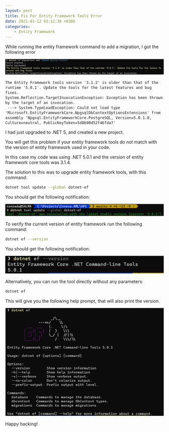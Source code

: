 ```yaml
---
layout: post
title: Fix For Entity Framework Tools Error
date: 2021-01-12 03:12:38 +0300
categories:
    - Entity Framework
---
```

While running the entity framework command to add a migration, I got the following error

![](../images/2021/01/EFTools.png)

```plaintext
The Entity Framework tools version '3.1.2' is older than that of the runtime '5.0.1'. Update the tools for the latest features and bug fixes.
System.Reflection.TargetInvocationException: Exception has been thrown by the target of an invocation.
 ---> System.TypeLoadException: Could not load type 'Microsoft.EntityFrameworkCore.NpgsqlDbContextOptionsExtensions' from assembly 'Npgsql.EntityFrameworkCore.PostgreSQL, Version=5.0.1.0, Culture=neutral, PublicKeyToken=5d8b90d52f46fda7'
```

I had just upgraded to .NET 5, and created a new project.

You will get this problem if your entity framework tools do not match with the version of entity framework used in your code.

In this case my code was using .NET 5.0.1 and the version of entity framework core tools was 3.1.4.

The solution to this was to upgrade entity framework tools, with this command:

```bash
dotnet tool update --global dotnet-ef
```

You should get the following notification:

![](../images/2021/01/UpgradeEF.png)

To verify the current version of entity framework run the following command:

```bash
dotnet ef --version
```

You should get the following notification:

![](../images/2021/01/EFVersion.png)

Alternatively, you can run the tool directly without any parameters:

```bash
dotnet ef
```

This will give you the following help prompt, that will also print the version.

![](../images/2021/01/EFCommand.png)

Happy hacking!

 